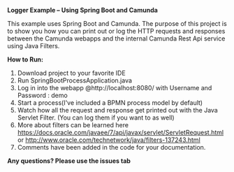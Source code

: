 **Logger Example – Using Spring Boot and Camunda**

This example uses Spring Boot and Camunda. The purpose of this project is to show you how you can 
print out or log the HTTP requests and responses between the Camunda webapps and the internal Camunda Rest Api service using Java Filters. 

**How to Run:**

1.	Download project to your favorite IDE
2.  Run SpringBootProcessApplication.java
3.  Log in into the webapp @http://localhost:8080/ with  Username and Password : demo
4.  Start a process(I've included a BPMN process model by default)
5.  Watch how all the request and response get printed out with the Java Servlet Filter. (You can log them if you want to as well) 
6.  More about filters can be learned here https://docs.oracle.com/javaee/7/api/javax/servlet/ServletRequest.html or http://www.oracle.com/technetwork/java/filters-137243.html
7. Comments have been added in the code for your documentation. 

**Any questions? Please use the issues tab**

